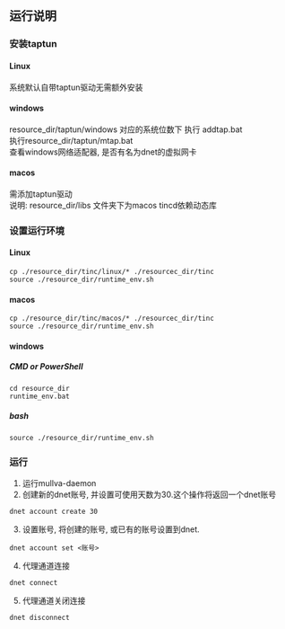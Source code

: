 ## 运行说明
### 安装taptun
#### Linux
系统默认自带taptun驱动无需额外安装
#### windows
resource_dir/taptun/windows 对应的系统位数下 执行 addtap.bat\
执行resource_dir/taptun/mtap.bat\
查看windows网络适配器, 是否有名为dnet的虚拟网卡
#### macos
需添加taptun驱动\
说明: resource_dir/libs 文件夹下为macos tincd依赖动态库
### 设置运行环境
#### Linux
```
cp ./resource_dir/tinc/linux/* ./resourcec_dir/tinc
source ./resource_dir/runtime_env.sh
```
#### macos
```
cp ./resource_dir/tinc/macos/* ./resourcec_dir/tinc
source ./resource_dir/runtime_env.sh
```
#### windows
##### CMD or PowerShell
```
cd resource_dir
runtime_env.bat
```
##### bash
```
source ./resource_dir/runtime_env.sh
```

### 运行
1. 运行mullva-daemon
2. 创建新的dnet账号, 并设置可使用天数为30.这个操作将返回一个dnet账号
```
dnet account create 30
```
3. 设置账号, 将创建的账号, 或已有的账号设置到dnet.
```
dnet account set <账号>
```
4. 代理通道连接
```
dnet connect
```
5. 代理通道关闭连接
```
dnet disconnect
```
